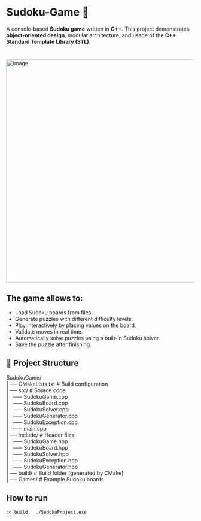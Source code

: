 # Sudoku-Game 🎲

A console-based **Sudoku game** written in **C++**. This project demonstrates **object-oriented design**, modular architecture, and usage of the **C++ Standard Template Library (STL)**.  
#
<img width="1200" height="596" alt="image" src="https://github.com/user-attachments/assets/e5a7ddda-3d3d-44c4-893d-d7eac589d799" />

## The game allows to: 
- Load Sudoku boards from files.
- Generate puzzles with different difficulty levels.
- Play interactively by placing values on the board.  
- Validate moves in real time.  
- Automatically solve puzzles using a built-in Sudoku solver.
- Save the puzzle after finishing.

## 📂 Project Structure
SudokuGame/  
│── CMakeLists.txt # Build configuration  
│── src/ # Source code    
│ ├── SudokuGame.cpp  
│ ├── SudokuBoard.cpp  
│ ├── SudokuSolver.cpp    
│ ├── SudokuGenerator.cpp  
│ ├── SudokuException.cpp  
│ └── main.cpp  
│── include/ # Header files  
│ ├── SudokuGame.hpp  
│ ├── SudokuBoard.hpp  
│ ├── SudokuSolver.hpp  
│ ├── SudokuException.hpp  
│ └── SudokuGenerator.hpp  
│── build/ # Build folder (generated by CMake)  
│── Games/ # Example Sudoku boards  

## How to run 
` cd build  
./SudokuProject.exe `  


